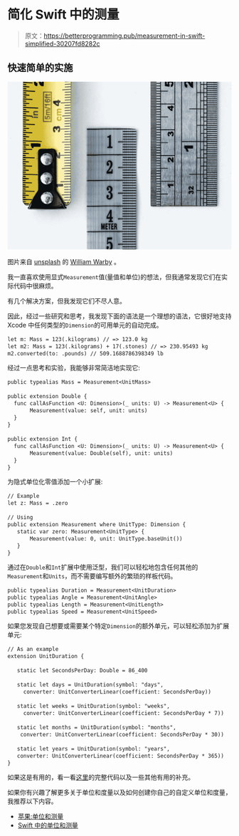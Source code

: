 # 简化 Swift 中的测量

> 原文：<https://betterprogramming.pub/measurement-in-swift-simplified-30207fd8282c>

## 快速简单的实施

![](img/35c5db2739e0b3e86c49a7050b97f0b9.png)

图片来自 [unsplash](https://unsplash.com/photos/WahfNoqbYnM) 的 [William Warby](https://unsplash.com/@wwarby) 。

我一直喜欢使用显式`Measurement`值(量值和单位)的想法，但我通常发现它们在实际代码中很麻烦。

有几个解决方案，但我发现它们不尽人意。

因此，经过一些研究和思考，我发现下面的语法是一个理想的语法，它很好地支持 Xcode 中任何类型的`Dimension`的可用单元的自动完成。

```
let m: Mass = 123(.kilograms) // => 123.0 kg
let m2: Mass = 123(.kilograms) + 17(.stones) // => 230.95493 kg
m2.converted(to: .pounds) // 509.1688786398349 lb
```

经过一点思考和实验，我能够非常简洁地实现它:

```
public typealias Mass = Measurement<UnitMass>
​
public extension Double { 
  func callAsFunction <U: Dimension>(_ units: U) -> Measurement<U> {
       Measurement(value: self, unit: units)
  }
}
​
public extension Int {
  func callAsFunction <U: Dimension>(_ units: U) -> Measurement<U> {
       Measurement(value: Double(self), unit: units)
  }
}
```

为隐式单位化零值添加一个小扩展:

```
// Example
let z: Mass = .zero
​
// Using
public extension Measurement where UnitType: Dimension {
   static var zero: Measurement<UnitType> {
       Measurement(value: 0, unit: UnitType.baseUnit())
   }
}
```

通过在`Double`和`Int`扩展中使用泛型，我们可以轻松地包含任何其他的`Measurement`和`Units`，而不需要编写额外的繁琐的样板代码。

```
public typealias Duration = Measurement<UnitDuration>
public typealias Angle = Measurement<UnitAngle>
public typealias Length = Measurement<UnitLength>
public typealias Speed = Measurement<UnitSpeed>
```

如果您发现自己想要或需要某个特定`Dimension`的额外单元，可以轻松添加为扩展单元:

```
// As an example
extension UnitDuration {

   static let SecondsPerDay: Double = 86_400

   static let days = UnitDuration(symbol: "days", 
     converter: UnitConverterLinear(coefficient: SecondsPerDay))
​
   static let weeks = UnitDuration(symbol: "weeks",
     converter: UnitConverterLinear(coefficient: SecondsPerDay * 7))
​
   static let months = UnitDuration(symbol: "months",
    converter: UnitConverterLinear(coefficient: SecondsPerDay * 30))
​
   static let years = UnitDuration(symbol: "years",
   converter: UnitConverterLinear(coefficient: SecondsPerDay * 365))
}
```

如果这是有用的，看一看[这里](https://gist.github.com/wildthink/4b63ab16250f17d04b85309b5338b479)的完整代码以及一些其他有用的补充。

如果你有兴趣了解更多关于单位和度量以及如何创建你自己的自定义单位和度量，我推荐以下内容。

*   [苹果:单位和测量](https://developer.apple.com/documentation/foundation/units_and_measurement)
*   [Swift 中的单位和测量](/unit-and-measurement-in-swift-7c6be4a25586)